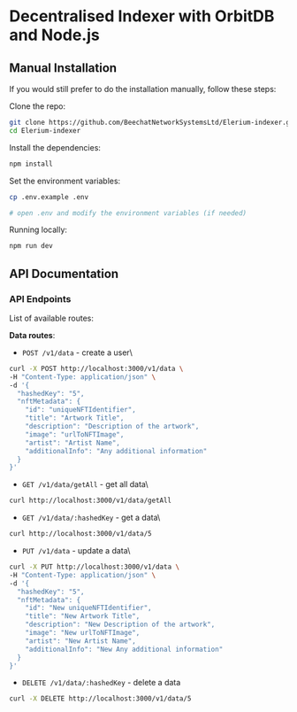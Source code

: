 # Decentralised Indexer with OrbitDB and Node.js

## Manual Installation

If you would still prefer to do the installation manually, follow these steps:

Clone the repo:

```bash
git clone https://github.com/BeechatNetworkSystemsLtd/Elerium-indexer.git
cd Elerium-indexer
```

Install the dependencies:

```bash
npm install
```

Set the environment variables:

```bash
cp .env.example .env

# open .env and modify the environment variables (if needed)
```

Running locally:

```bash
npm run dev
```

## API Documentation

### API Endpoints

List of available routes:

**Data routes**:

- `POST /v1/data` - create a user\

```bash
curl -X POST http://localhost:3000/v1/data \
-H "Content-Type: application/json" \
-d '{
  "hashedKey": "5",
  "nftMetadata": {
    "id": "uniqueNFTIdentifier",
    "title": "Artwork Title",
    "description": "Description of the artwork",
    "image": "urlToNFTImage",
    "artist": "Artist Name",
    "additionalInfo": "Any additional information"
  }
}'
```

- `GET /v1/data/getAll` - get all data\

```bash
curl http://localhost:3000/v1/data/getAll
```

- `GET /v1/data/:hashedKey` - get a data\

```bash
curl http://localhost:3000/v1/data/5
```

- `PUT /v1/data` - update a data\

```bash
curl -X PUT http://localhost:3000/v1/data \
-H "Content-Type: application/json" \
-d '{
  "hashedKey": "5",
  "nftMetadata": {
    "id": "New uniqueNFTIdentifier",
    "title": "New Artwork Title",
    "description": "New Description of the artwork",
    "image": "New urlToNFTImage",
    "artist": "New Artist Name",
    "additionalInfo": "New Any additional information"
  }
}'
```

- `DELETE /v1/data/:hashedKey` - delete a data

```bash
curl -X DELETE http://localhost:3000/v1/data/5
```
